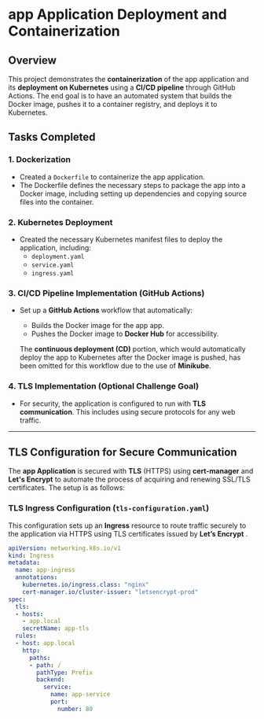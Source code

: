 # app Application Deployment and Containerization

## Overview
This project demonstrates the **containerization** of the app application and its **deployment on Kubernetes** using a **CI/CD pipeline** through GitHub Actions. The end goal is to have an automated system that builds the Docker image, pushes it to a container registry, and deploys it to Kubernetes.

## Tasks Completed

### 1. **Dockerization**
- Created a `Dockerfile` to containerize the app application.
- The Dockerfile defines the necessary steps to package the app into a Docker image, including setting up dependencies and copying source files into the container.

### 2. **Kubernetes Deployment**
- Created the necessary Kubernetes manifest files to deploy the application, including:
  - `deployment.yaml` 
  - `service.yaml`
  - `ingress.yaml`

### 3. **CI/CD Pipeline Implementation (GitHub Actions)**
- Set up a **GitHub Actions** workflow that automatically:
  - Builds the Docker image for the app app.
  - Pushes the Docker image to **Docker Hub** for accessibility.
  
  The **continuous deployment (CD)** portion, which would automatically deploy the app to Kubernetes after the Docker image is pushed, has been omitted for this workflow due to the use of **Minikube**.

### 4. **TLS Implementation (Optional Challenge Goal)**
- For security, the application is configured to run with **TLS communication**. This includes using secure protocols for any web traffic.

---

## TLS Configuration for Secure Communication

The **app Application** is secured with **TLS** (HTTPS) using **cert-manager** and **Let's Encrypt** to automate the process of acquiring and renewing SSL/TLS certificates. The setup is as follows:

### **TLS Ingress Configuration (`tls-configuration.yaml`)**

This configuration sets up an **Ingress** resource to route traffic securely to the application via HTTPS using TLS certificates issued by **Let’s Encrypt** .

```yaml
apiVersion: networking.k8s.io/v1
kind: Ingress
metadata:
  name: app-ingress
  annotations:
    kubernetes.io/ingress.class: "nginx"
    cert-manager.io/cluster-issuer: "letsencrypt-prod"
spec:
  tls:
  - hosts:
    - app.local
    secretName: app-tls
  rules:
  - host: app.local
    http:
      paths:
      - path: /
        pathType: Prefix
        backend:
          service:
            name: app-service
            port:
              number: 80
